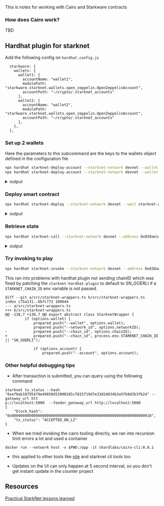 This is notes for working with Cairo and Starkware contracts

### How does Cairo work?

TBD

## Hardhat plugin for starknet

Add the following config on `hardhat.config.js`

```
  starkware: {
    wallets: {
      wallet1: {
        accountName: "wallet1",
        modulePath: "starkware.starknet.wallets.open_zeppelin.OpenZeppelinAccount",
        accountPath: "~/crypto/.starknet_accounts"
      },
      wallet2: {
        accountName: "wallet2",
        modulePath: "starkware.starknet.wallets.open_zeppelin.OpenZeppelinAccount",
        accountPath: "~/crypto/.starknet_accounts"
      },
    },
  },
```

### Set up 2 wallets


Here the parameters to this subcommand are the keys to the wallets object defined in the configuration file

```bash
npx hardhat starknet-deploy-account --starknet-network devnet --wallet wallet1
npx hardhat starknet-deploy-account --starknet-network devnet --wallet wallet2
```

<details>
  <summary>output</summary>
  Starknet plugin using dockerized environment (shardlabs/cairo-cli:0.8.0)
Sent deploy account contract transaction.

NOTE: This is a modified version of the OpenZeppelin account contract. The signature is computed
differently.

Contract address: 0x03b6a10d4de830b18b2a95d440ffa27711b0c6210224dff6ef87d6f8ddd48385
Public key: 0x02c2620f8e642058a9a7d7053d8972d257a9389e6144922d5b45470549d2626d
Transaction hash: 0x4
</details>

### Deploy smart contract

```bash
npx hardhat starknet-deploy --starknet-network devnet --wait starknet-artifacts/contracts/RockPaperScissors.cairo/
```

<details>
  <summary>output</summary>
  Starknet plugin using dockerized environment (shardlabs/cairo-cli:0.8.0)
Sent deploy account contract transaction.

NOTE: This is a modified version of the OpenZeppelin account contract. The signature is computed
differently.

Contract address: 0x04ddc3f121f17bf8c6a7c4a7452a4de6fcaf02c11da78c62c48eee258c61322e
Public key: 0x00146f6ebfa131364427beb6f4a0735803d7bde72550598d9d1891e8735b912e
Transaction hash: 0x5


	Succeeded
</details>


### Retrieve state

```bash
npx hardhat starknet-call --starknet-network devnet --address 0x038ae14648ea6937929d033e5d60a25498f2c59104486d4e757e61da7fe2a391 --contract RockPaperScissors --function game --inputs "1"
```

<details>
  <summary>output</summary>
  Starknet plugin using dockerized environment (shardlabs/cairo-cli:0.8.0)
0 0 0 0 0 0 0

	Succeeded
</details>

### Try invoking to play

```bash
npx hardhat starknet-invoke --starknet-network devnet --address 0x038ae14648ea6937929d033e5d60a25498f2c59104486d4e757e61da7fe2a391 --contract RockPaperScissors --function play --inputs "1 1" --wallet wallet1 --wait
```

This ran into problems with hardhat plugin not sending chainID which was fixed by patching the `starknet-hardhat-plugin` to default to SN_GOERLI if a `STARKNET_CHAIN_ID` env variable is not passed.

```
diff --git a/src/starknet-wrappers.ts b/src/starknet-wrappers.ts
index c75a131..6b7c772 100644
--- a/src/starknet-wrappers.ts
+++ b/src/starknet-wrappers.ts
@@ -138,7 +138,7 @@ export abstract class StarknetWrapper {
         if (options.wallet) {
             prepared.push("--wallet", options.wallet);
             prepared.push("--network_id", options.networkID);
-            prepared.push("--chain_id", options.chainID);
+            prepared.push("--chain_id", process.env.STARKNET_CHAIN_ID || "SN_GOERLI");
 
             if (options.account) {
                 prepared.push("--account", options.account);
```


### Other helpful debugging tips


* After transaction is submitted, you can query using the following command

```
starknet tx_status --hash "0xef8ab18795479e49850d53900185cf815f19d7e33d24034b3a5fb9d3b3fb24" --gateway_url htt
p://localhost:5000  --feeder_gateway_url http://localhost:5000
{
    "block_hash": "0x0000000000000000000000000000000000000000000000000000000000000018",
    "tx_status": "ACCEPTED_ON_L2"
}
```

* When we tried invoking the cairo tooling directly, we ran into recursion limit errors a lot and used a container 

```
docker run --network host -v $PWD:/app -it shardlabs/cairo-cli:0.8.1
```

* this applied to other tools like [nile](https://github.com/OpenZeppelin/nile) and starknet cli tools too

* Updates on the UI can only happen at 5 second interval, so you don't get instant update in the counter project

## Resources

[Practical StarkNet lessons learned](https://hackmd.io/@RoboTeddy/BJZFu56wF)